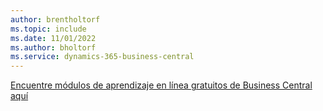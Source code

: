 ```yaml
---
author: brentholtorf
ms.topic: include
ms.date: 11/01/2022
ms.author: bholtorf
ms.service: dynamics-365-business-central
---
```

[Encuentre módulos de aprendizaje en línea gratuitos de Business Central aquí](/training/dynamics365/business-central)

